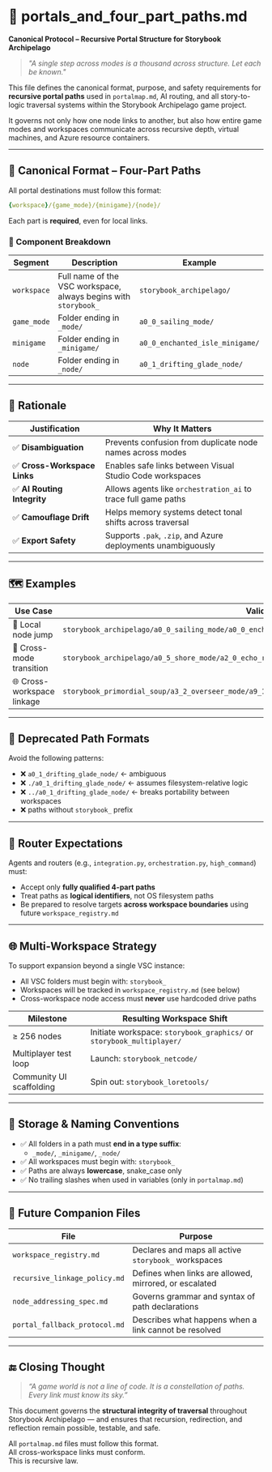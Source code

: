 <!-- Save to: storybook_archipelago/portals_and_four_part_paths.md -->

# 🌉 portals_and_four_part_paths.md
**Canonical Protocol – Recursive Portal Structure for Storybook Archipelago**

> _"A single step across modes is a thousand across structure. Let each be known."_  

This file defines the canonical format, purpose, and safety requirements for **recursive portal paths** used in `portalmap.md`, AI routing, and all story-to-logic traversal systems within the Storybook Archipelago game project.

It governs not only how one node links to another, but also how entire game modes and workspaces communicate across recursive depth, virtual machines, and Azure resource containers.

---

## 🔁 Canonical Format – Four-Part Paths

All portal destinations must follow this format:

```yaml
{workspace}/{game_mode}/{minigame}/{node}/
```


Each part is **required**, even for local links.

### 📌 Component Breakdown

| Segment         | Description                                | Example                                      |
|------------------|--------------------------------------------|----------------------------------------------|
| `workspace`     | Full name of the VSC workspace, always begins with `storybook_` | `storybook_archipelago/` |
| `game_mode`     | Folder ending in `_mode/`                   | `a0_0_sailing_mode/`                         |
| `minigame`      | Folder ending in `_minigame/`               | `a0_0_enchanted_isle_minigame/`             |
| `node`          | Folder ending in `_node/`                   | `a0_1_drifting_glade_node/`                 |

---

## 🧠 Rationale

| Justification                | Why It Matters                                                |
|-----------------------------|---------------------------------------------------------------|
| ✅ **Disambiguation**        | Prevents confusion from duplicate node names across modes     |
| ✅ **Cross-Workspace Links** | Enables safe links between Visual Studio Code workspaces      |
| ✅ **AI Routing Integrity**  | Allows agents like `orchestration_ai` to trace full game paths|
| ✅ **Camouflage Drift**      | Helps memory systems detect tonal shifts across traversal      |
| ✅ **Export Safety**         | Supports `.pak`, `.zip`, and Azure deployments unambiguously  |

---

## 🗺️ Examples

| Use Case                     | Valid Path                                                                 |
|------------------------------|----------------------------------------------------------------------------|
| 🔁 Local node jump           | `storybook_archipelago/a0_0_sailing_mode/a0_0_enchanted_isle_minigame/a0_1_drifting_glade_node/` |
| 🌉 Cross-mode transition     | `storybook_archipelago/a0_5_shore_mode/a2_0_echo_ridge_minigame/a0_0_sand_gate_node/`             |
| 🌐 Cross-workspace linkage   | `storybook_primordial_soup/a3_2_overseer_mode/a9_1_hidden_cycle_minigame/a0_2_the_gate_that_looped/` |

---

## 🚫 Deprecated Path Formats

Avoid the following patterns:

- ❌ `a0_1_drifting_glade_node/` ← ambiguous
- ❌ `./a0_1_drifting_glade_node/` ← assumes filesystem-relative logic
- ❌ `../a0_1_drifting_glade_node/` ← breaks portability between workspaces
- ❌ paths without `storybook_` prefix

---

## 🤖 Router Expectations

Agents and routers (e.g., `integration.py`, `orchestration.py`, `high_command`) must:

- Accept only **fully qualified 4-part paths**
- Treat paths as **logical identifiers**, not OS filesystem paths
- Be prepared to resolve targets **across workspace boundaries** using future `workspace_registry.md`

---

## 🌐 Multi-Workspace Strategy

To support expansion beyond a single VSC instance:

- All VSC folders must begin with: `storybook_`
- Workspaces will be tracked in `workspace_registry.md` (see below)
- Cross-workspace node access must **never** use hardcoded drive paths

| Milestone                 | Resulting Workspace Shift                  |
|---------------------------|--------------------------------------------|
| ≥ 256 nodes               | Initiate workspace: `storybook_graphics/` or `storybook_multiplayer/` |
| Multiplayer test loop     | Launch: `storybook_netcode/`               |
| Community UI scaffolding  | Spin out: `storybook_loretools/`           |

---

## 📁 Storage & Naming Conventions

- ✅ All folders in a path must **end in a type suffix**:
  - `_mode/`, `_minigame/`, `_node/`
- ✅ All workspaces must begin with: `storybook_`
- ✅ Paths are always **lowercase**, snake_case only
- ✅ No trailing slashes when used in variables (only in `portalmap.md`)

---

## 🔧 Future Companion Files

| File                          | Purpose                                                          |
|-------------------------------|------------------------------------------------------------------|
| `workspace_registry.md`       | Declares and maps all active `storybook_` workspaces             |
| `recursive_linkage_policy.md` | Defines when links are allowed, mirrored, or escalated          |
| `node_addressing_spec.md`     | Governs grammar and syntax of path declarations                 |
| `portal_fallback_protocol.md` | Describes what happens when a link cannot be resolved           |

---

## 🔚 Closing Thought

> _“A game world is not a line of code. It is a constellation of paths. Every link must know its sky.”_

This document governs the **structural integrity of traversal** throughout Storybook Archipelago — and ensures that recursion, redirection, and reflection remain possible, testable, and safe.

All `portalmap.md` files must follow this format.  
All cross-workspace links must conform.  
This is recursive law.
